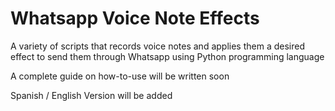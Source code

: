 # Whatsapp Voice Note Effects
A variety of scripts that records voice notes and applies them a desired effect to send them through Whatsapp using Python programming language

A complete guide on how-to-use will be written soon

Spanish / English Version will be added
